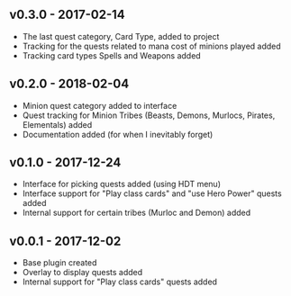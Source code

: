 ## __v0.3.0 - 2017-02-14__

- The last quest category, Card Type, added to project
- Tracking for the quests related to mana cost of minions played added
- Tracking card types Spells and Weapons added

## __v0.2.0 - 2018-02-04__

- Minion quest category added to interface
- Quest tracking for Minion Tribes (Beasts, Demons, Murlocs, Pirates, Elementals) added
- Documentation added (for when I inevitably forget)

## __v0.1.0 - 2017-12-24__

- Interface for picking quests added (using HDT menu)
- Interface support for "Play class cards" and "use Hero Power" quests added
- Internal support for certain tribes (Murloc and Demon) added

## __v0.0.1 - 2017-12-02__

- Base plugin created
- Overlay to display quests added
- Internal support for "Play class cards" quests added